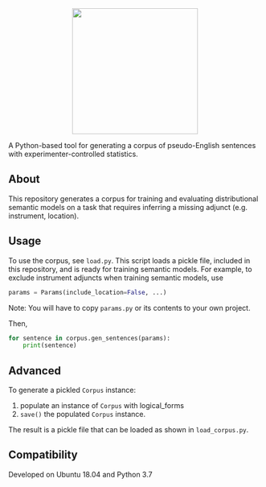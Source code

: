 
<div align="center">
 <img src="images/logo.png" width="250"> 
</div>

A Python-based tool for generating a corpus of pseudo-English sentences with experimenter-controlled statistics.



## About

This repository generates a corpus for training and evaluating distributional semantic models on a task that requires inferring a missing adjunct (e.g. instrument, location).


## Usage

To use the corpus, see `load.py`. 
This script loads a pickle file, included in this repository, and is ready for training semantic models.
For example, to exclude instrument adjuncts when training semantic models, use 

```python
params = Params(include_location=False, ...)
```

Note: You will have to copy `params.py` or its contents to your own project. 

Then, 

```python
for sentence in corpus.gen_sentences(params):
    print(sentence)
```

## Advanced

To generate a pickled `Corpus` instance:
1. populate an instance of `Corpus` with logical_forms
2. `save()` the populated `Corpus` instance.

The result is a pickle file that can be loaded as shown in `load_corpus.py`.

## Compatibility

Developed on Ubuntu 18.04 and Python 3.7
